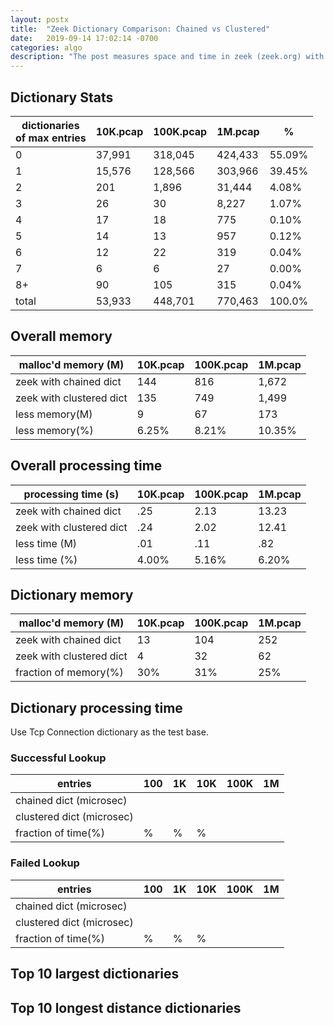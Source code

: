 ```yaml
---
layout: postx
title:  "Zeek Dictionary Comparison: Chained vs Clustered"
date:   2019-09-14 17:02:14 -0700
categories: algo
description: "The post measures space and time in zeek (zeek.org) with fixed number of SMB package capture files."
---
```

## Dictionary Stats

|dictionaries <br>of max entries|10K.pcap|100K.pcap| 1M.pcap|%|
|-----|--------|---------|--------|------|
|0    |  37,991|  318,045| 424,433|55.09%|
|1    |  15,576|  128,566| 303,966|39.45%|
|2    |     201|    1,896|  31,444| 4.08%|
|3    |      26|       30|   8,227| 1.07%|
|4    |      17|       18|     775| 0.10%|
|5    |      14|       13|     957| 0.12%|
|6    |      12|       22|     319| 0.04%|
|7    |       6|        6|      27| 0.00%|
|8+   |      90|      105|     315| 0.04%| 
|total|  53,933|  448,701| 770,463|100.0%|  

## Overall memory 

|malloc'd memory (M)     |10K.pcap|100K.pcap|1M.pcap|
|------------------------|--------|---------|-------|
|zeek with chained dict  |     144|      816|  1,672|  
|zeek with clustered dict|     135|      749|  1,499|
|less memory(M)          |       9|       67|    173|
|less memory(%)          |   6.25%|    8.21%| 10.35%|

## Overall processing time

|processing time (s)     |10K.pcap|100K.pcap|1M.pcap|
|------------------------|--------|---------|-------|
|zeek with chained dict  |     .25|     2.13|  13.23|  
|zeek with clustered dict|     .24|     2.02|  12.41|
|less time (M)           |     .01|      .11|    .82|
|less time (%)           |   4.00%|    5.16%|  6.20%|

## Dictionary memory

|malloc'd memory (M)     |10K.pcap|100K.pcap|1M.pcap|
|------------------------|--------|---------|-------|
|zeek with chained dict  |      13|      104|    252|  
|zeek with clustered dict|       4|       32|     62|
|fraction of memory(%)   |     30%|      31%|    25%|

## Dictionary processing time

Use Tcp Connection dictionary as the test base.

### Successful Lookup

|entries                   | 100| 1K | 10K |100K|  1M |
|--------------------------|----|----|-----|----|-----|
|chained dict (microsec)   |    |    |     |    |     |
|clustered dict (microsec) |    |    |     |    |     |
|fraction of time(%)       |   %|   %|    %|    |     |

### Failed Lookup

|entries                   | 100| 1K | 10K |100K|  1M |
|--------------------------|----|----|-----|----|-----|
|chained dict (microsec)   |    |    |     |    |     |
|clustered dict (microsec) |    |    |     |    |     |
|fraction of time(%)       |   %|   %|    %|    |     |


## Top 10 largest dictionaries

## Top 10 longest distance dictionaries



